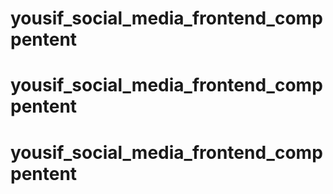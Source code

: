 # yousif_social_media_frontend_comppentent
# yousif_social_media_frontend_comppentent
# yousif_social_media_frontend_comppentent
